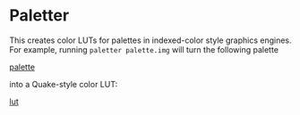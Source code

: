 # Paletter

This creates color LUTs for palettes in indexed-color style graphics engines. For example, running `paletter palette.img` will turn the following palette

[palette](./assets/palette.png)

into a Quake-style color LUT:

[lut](./assets/lut.png)
